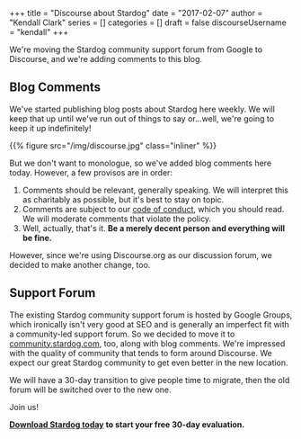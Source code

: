 +++
title = "Discourse about Stardog"
date = "2017-02-07"
author = "Kendall Clark"
series = []
categories = []
draft = false
discourseUsername = "kendall"
+++

We're moving the Stardog community support forum from Google to Discourse, and
we're adding comments to this blog. <!--more-->

## Blog Comments

We've started publishing blog posts about Stardog here weekly. We will keep that
up until we've run out of things to say or...well, we're going to keep it up
indefinitely!

{{% figure src="/img/discourse.jpg" class="inliner" %}}

But we don't want to monologue, so we've added blog comments here today.
However, a few provisos are in order:

1. Comments should be relevant, generally speaking. We will interpret this as
   charitably as possible, but it's best to stay on topic.
1. Comments are subject to
   our
   [code of conduct](https://community.stardog.com/t/stardog-community-code-of-conduct/27),
   which you should read. We will moderate comments that violate the policy.
1. Well, actually, that's it. **Be a merely decent person and everything will be fine.**

However, since we're using Discourse.org as our discussion forum, we decided to
make another change, too.

## Support Forum

The existing Stardog community support forum is hosted by Google Groups, which
ironically isn't very good at SEO and is generally an imperfect fit with a
community-led support forum. So we decided to move it
to [community.stardog.com](https://community.stardog.com/), too, along with blog
comments. We're impressed with the quality of community that tends to form
around Discourse. We expect our great Stardog community to get even better in
the new location.

We will have a 30-day transition to give people time to migrate, then the old
forum will be switched over to the new one.

Join us!

**[Download Stardog today](http://stardog.com/) to start your free 30-day
evaluation.**
